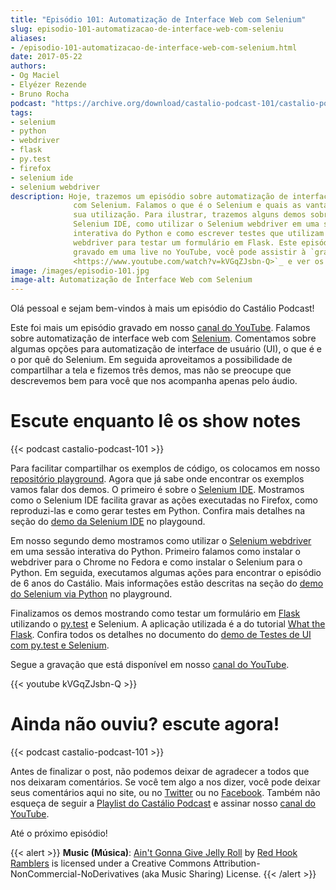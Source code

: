 ```yaml
---
title: "Episódio 101: Automatização de Interface Web com Selenium"
slug: episodio-101-automatizacao-de-interface-web-com-seleniu
aliases:
- /episodio-101-automatizacao-de-interface-web-com-selenium.html
date: 2017-05-22
authors:
- Og Maciel
- Elyézer Rezende
- Bruno Rocha
podcast: "https://archive.org/download/castalio-podcast-101/castalio-podcast-101.mp3"
tags:
- selenium
- python
- webdriver
- flask
- py.test
- firefox
- selenium ide
- selenium webdriver
description: Hoje, trazemos um episódio sobre automatização de interface web
              com Selenium. Falamos o que é o Selenium e quais as vantagens em
              sua utilização. Para ilustrar, trazemos alguns demos sobre o
              Selenium IDE, como utilizar o Selenium webdriver em uma sessão
              interativa do Python e como escrever testes que utilizam o
              webdriver para testar um formulário em Flask. Este episódio foi
              gravado em uma live no YouTube, você pode assistir à `gravação
              <https://www.youtube.com/watch?v=kVGqZJsbn-Q>`_ e ver os demos.
image: /images/episodio-101.jpg
image-alt: Automatização de Interface Web com Selenium
---
```


Olá pessoal e sejam bem-vindos à mais um episódio do Castálio Podcast!

Este foi mais um episódio gravado em nosso [canal do
YouTube](http://bit.ly/CanalCastalio). Falamos sobre automatização de interface
web com [Selenium](http://www.seleniumhq.org/). Comentamos sobre algumas opções
para automatização de interface de usuário (UI), o que é e o por quê do
Selenium. Em seguida aproveitamos a possibilidade de compartilhar a tela e
fizemos três demos, mas não se preocupe que descrevemos bem para você que nos
acompanha apenas pelo áudio.

<div class="clearfix"></div>

# Escute enquanto lê os show notes

{{< podcast castalio-podcast-101 >}}

Para facilitar compartilhar os exemplos de código, os colocamos em nosso
[repositório playground](https://github.com/CastalioPodcast/playground). Agora
que já sabe onde encontrar os exemplos vamos falar dos demos. O primeiro é
sobre o [Selenium IDE](http://docs.seleniumhq.org/projects/ide/). Mostramos
como o Selenium IDE facilita gravar as ações executadas no Firefox, como
reproduzi-las e como gerar testes em Python. Confira mais detalhes na seção do
[demo da Selenium
IDE](https://github.com/CastalioPodcast/playground/blob/master/episode101/README.rst#selenium-ide)
no playgound.

Em nosso segundo demo mostramos como utilizar o [Selenium
webdriver](http://www.seleniumhq.org/projects/webdriver/) em uma sessão
interativa do Python. Primeiro falamos como instalar o webdriver para o Chrome
no Fedora e como instalar o Selenium para o Python. Em seguida, executamos
algumas ações para encontrar o episódio de 6 anos do Castálio. Mais informações
estão descritas na seção do [demo do Selenium via
Python](https://github.com/CastalioPodcast/playground/blob/master/episode101/README.rst#selenium-via-python)
no playground.

Finalizamos os demos mostrando como testar um formulário em
[Flask](http://flask.pocoo.org/) utilizando o
[py.test](https://docs.pytest.org/en/latest/) e Selenium. A aplicação utilizada
é a do tutorial [What the Flask](http://bit.ly/whattheflask). Confira todos os
detalhes no documento do [demo de Testes de UI com py.test e
Selenium](https://github.com/CastalioPodcast/playground/blob/master/episode101/pytest_selenium.rst).

Segue a gravação que está disponível em nosso [canal do
YouTube](http://bit.ly/CanalCastalio).

{{< youtube kVGqZJsbn-Q >}}

# Ainda não ouviu? escute agora!

{{< podcast castalio-podcast-101 >}}

Antes de finalizar o post, não podemos deixar de agradecer a todos que nos
deixaram comentários. Se você tem algo a nos dizer, você pode deixar seus
comentários aqui no site, ou no [Twitter](https://twitter.com/castaliopod) ou
no [Facebook](https://www.facebook.com/castaliopod). Também não esqueça de
seguir a [Playlist do Castálio
Podcast](https://open.spotify.com/user/elyezermr/playlist/0PDXXZRXbJNTPVSnopiMXg)
e assinar nosso [canal do YouTube](http://bit.ly/CanalCastalio).

Até o próximo episódio!

{{< alert >}}
**Music (Música)**: [Ain\'t Gonna Give Jelly
Roll](http://freemusicarchive.org/music/Red_Hook_Ramblers/Live__WFMU_on_Antique_Phonograph_Music_Program_with_MAC_Feb_8_2011/Red_Hook_Ramblers_-_12_-_Aint_Gonna_Give_Jelly_Roll)
by [Red Hook Ramblers](http://www.redhookramblers.com/) is licensed under a
Creative Commons Attribution-NonCommercial-NoDerivatives (aka Music Sharing)
License.
{{< /alert >}}
